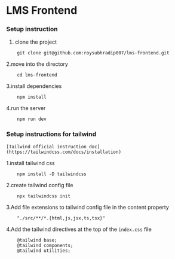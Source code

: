# LMS Frontend

### Setup instruction

1. clone the project
```
    git clone git@github.com:roysubhradip007/lms-frontend.git
```

2.move into the directory
```
    cd lms-frontend
```

3.install dependencies
```
    npm install
```

4.run the server
```
    npm run dev
```

### Setup instructions for tailwind

    [Tailwind official instruction doc] (https://tailwindcss.com/docs/installation)

1.install tailwind css
```
    npm install -D tailwindcss
```

2.create tailwind config file
```
    npx tailwindcss init
```

3.Add file extensions to tailwind config file in the content property
```
    "./src/**/*.{html,js,jsx,ts,tsx}"
```

4.Add the tailwind directives at the top of the `index.css` file
```
    @tailwind base;
    @tailwind components;
    @tailwind utilities;
```
